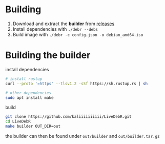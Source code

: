 # Building

1. Download and extract the **builder** from [releases](https://github.com/kaliiiiiiiiii/LiveDebR/releases/latest)
2. Install dependencies with `./debr --debs`
3. Build image with `./debr -c config.json -o debian_amd64.iso` 


# Building the builder

install dependencies
```bash
# install rustup
curl --proto '=https' --tlsv1.2 -sSf https://sh.rustup.rs | sh

# other dependencies
sudo apt install make
```

build
```bash
git clone https://github.com/kaliiiiiiiiii/LiveDebR.git
cd LiveDebR
make builder OUT_DIR=out
```

the builder can then be found under `out/builder`  and `out/builder.tar.gz`